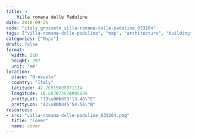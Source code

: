 ```yaml
---
title: > 
    Villa romana delle Paduline
date: 2018-09-26
code: "italy_grosseto_villa-romana-delle-paduline_833264"
tags: ["villa-romana-delle-paduline", "map", "architecture", "buildings", "Grosseto", "Italy"]
categories: ["Maps"]
draft: false
format:
  width: 210
  height: 297
  unit: 'mm'
location:
  place: "Grosseto"
  country: "Italy"
  latitude: 42.76515608071114
  longitude: 10.887073074095609
  prettyLat: "10\u00b053'13.46\"E"
  prettyLon: "42\u00b045'54.56\"N"
resources:
- src: "villa-romana-delle-paduline_833264.png"
  title: "Cover"
  name: cover
---
```

